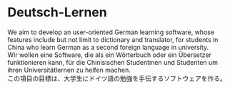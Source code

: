 # Deutsch-Lernen
We aim to develop an user-oriented German learning software, whose features include but not limit to dictionary and translator, for students in China who learn German as a second foreign language in university.       
Wir wollen eine Software, die als ein Wörterbuch oder ein Übersetzer funktionieren kann, für die Chinisischen Studentinen und Studenten um ihren Universitätlernen zu helfen machen.       
この項目の目標は、大学生にドイツ語の勉強を手伝するソフトウェアを作る。
